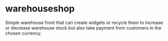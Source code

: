 # warehouseshop
Simple warehouse front that can create widgets or recycle them to increase or decrease warehouse stock but also take payment from customers in the chosen currency.
